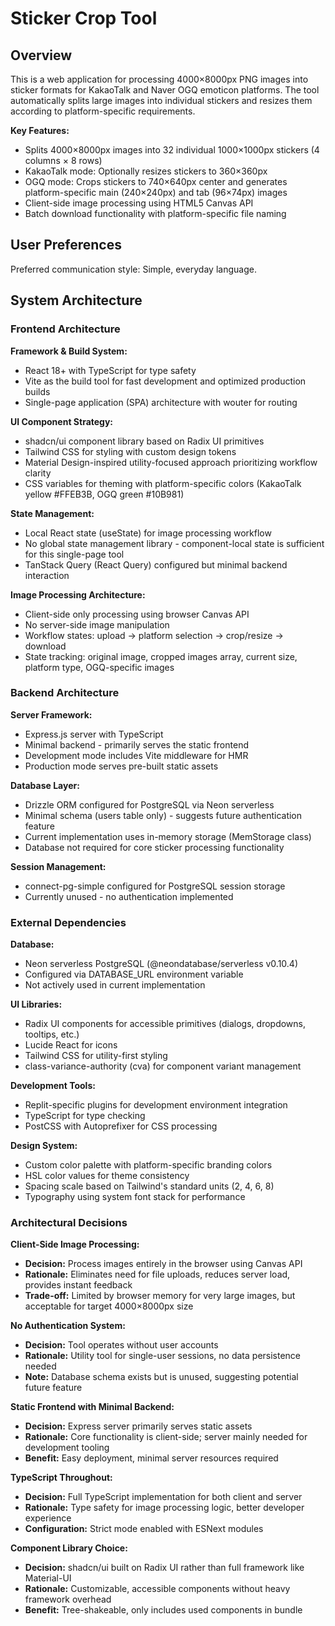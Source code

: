 # Sticker Crop Tool

## Overview

This is a web application for processing 4000×8000px PNG images into sticker formats for KakaoTalk and Naver OGQ emoticon platforms. The tool automatically splits large images into individual stickers and resizes them according to platform-specific requirements.

**Key Features:**
- Splits 4000×8000px images into 32 individual 1000×1000px stickers (4 columns × 8 rows)
- KakaoTalk mode: Optionally resizes stickers to 360×360px
- OGQ mode: Crops stickers to 740×640px center and generates platform-specific main (240×240px) and tab (96×74px) images
- Client-side image processing using HTML5 Canvas API
- Batch download functionality with platform-specific file naming

## User Preferences

Preferred communication style: Simple, everyday language.

## System Architecture

### Frontend Architecture

**Framework & Build System:**
- React 18+ with TypeScript for type safety
- Vite as the build tool for fast development and optimized production builds
- Single-page application (SPA) architecture with wouter for routing

**UI Component Strategy:**
- shadcn/ui component library based on Radix UI primitives
- Tailwind CSS for styling with custom design tokens
- Material Design-inspired utility-focused approach prioritizing workflow clarity
- CSS variables for theming with platform-specific colors (KakaoTalk yellow #FFEB3B, OGQ green #10B981)

**State Management:**
- Local React state (useState) for image processing workflow
- No global state management library - component-local state is sufficient for this single-page tool
- TanStack Query (React Query) configured but minimal backend interaction

**Image Processing Architecture:**
- Client-side only processing using browser Canvas API
- No server-side image manipulation
- Workflow states: upload → platform selection → crop/resize → download
- State tracking: original image, cropped images array, current size, platform type, OGQ-specific images

### Backend Architecture

**Server Framework:**
- Express.js server with TypeScript
- Minimal backend - primarily serves the static frontend
- Development mode includes Vite middleware for HMR
- Production mode serves pre-built static assets

**Database Layer:**
- Drizzle ORM configured for PostgreSQL via Neon serverless
- Minimal schema (users table only) - suggests future authentication feature
- Current implementation uses in-memory storage (MemStorage class)
- Database not required for core sticker processing functionality

**Session Management:**
- connect-pg-simple configured for PostgreSQL session storage
- Currently unused - no authentication implemented

### External Dependencies

**Database:**
- Neon serverless PostgreSQL (@neondatabase/serverless v0.10.4)
- Configured via DATABASE_URL environment variable
- Not actively used in current implementation

**UI Libraries:**
- Radix UI components for accessible primitives (dialogs, dropdowns, tooltips, etc.)
- Lucide React for icons
- Tailwind CSS for utility-first styling
- class-variance-authority (cva) for component variant management

**Development Tools:**
- Replit-specific plugins for development environment integration
- TypeScript for type checking
- PostCSS with Autoprefixer for CSS processing

**Design System:**
- Custom color palette with platform-specific branding colors
- HSL color values for theme consistency
- Spacing scale based on Tailwind's standard units (2, 4, 6, 8)
- Typography using system font stack for performance

### Architectural Decisions

**Client-Side Image Processing:**
- **Decision:** Process images entirely in the browser using Canvas API
- **Rationale:** Eliminates need for file uploads, reduces server load, provides instant feedback
- **Trade-off:** Limited by browser memory for very large images, but acceptable for target 4000×8000px size

**No Authentication System:**
- **Decision:** Tool operates without user accounts
- **Rationale:** Utility tool for single-user sessions, no data persistence needed
- **Note:** Database schema exists but is unused, suggesting potential future feature

**Static Frontend with Minimal Backend:**
- **Decision:** Express server primarily serves static assets
- **Rationale:** Core functionality is client-side; server mainly needed for development tooling
- **Benefit:** Easy deployment, minimal server resources required

**TypeScript Throughout:**
- **Decision:** Full TypeScript implementation for both client and server
- **Rationale:** Type safety for image processing logic, better developer experience
- **Configuration:** Strict mode enabled with ESNext modules

**Component Library Choice:**
- **Decision:** shadcn/ui built on Radix UI rather than full framework like Material-UI
- **Rationale:** Customizable, accessible components without heavy framework overhead
- **Benefit:** Tree-shakeable, only includes used components in bundle